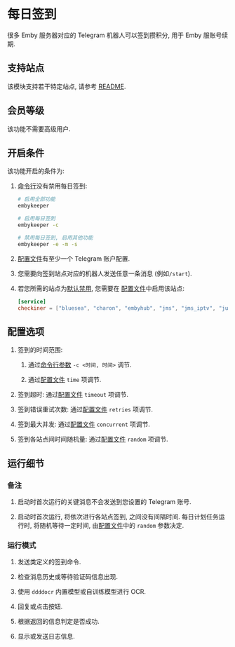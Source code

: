 # 每日签到

很多 Emby 服务器对应的 Telegram 机器人可以签到攒积分, 用于 Emby 服账号续期.

## 支持站点

该模块支持若干特定站点, 请参考 [README](https://github.com/embykeeper/embykeeper/blob/main/README.md#%E5%8A%9F%E8%83%BD).

## 会员等级

该功能不需要高级用户.

## 开启条件

该功能开启的条件为:

1. [命令行](/guide/命令行参数#%E5%8F%82%E6%95%B0%E8%AF%B4%E6%98%8E)没有禁用每日签到:

   ```bash
   # 启用全部功能
   embykeeper

   # 启用每日签到
   embykeeper -c

   # 禁用每日签到, 启用其他功能
   embykeeper -e -m -s
   ```

2. [配置文件](/guide/配置文件#%E9%85%8D%E7%BD%AE%E6%8C%87%E5%8D%97)有至少一个 Telegram 账户配置.

3. 您需要向签到站点对应的机器人发送任意一条消息 (例如`/start`).

4. 若您所需的站点为[默认禁用](https://github.com/embykeeper/embykeeper/blob/main/README.md#%E5%8A%9F%E8%83%BD), 您需要在 [配置文件](/guide/配置文件#service-%E5%AD%90%E9%A1%B9)中启用该站点:

   ```toml
   [service]
   checkiner = ["bluesea", "charon", "embyhub", "jms", "jms_iptv", "judog", "ljyy", "magic", "misty", "nebula", "peach", "pornemby", "singularity", "sssq", "temby", "terminus", "zhipian"]
   ```

## 配置选项

1. 签到的时间范围:

   1. 通过[命令行参数](/guide/命令行参数#%E5%8F%82%E6%95%B0%E8%AF%B4%E6%98%8E) `-c <时间, 时间>` 调节.

   2. 通过[配置文件](/guide/配置文件#%E9%A1%B6%E7%BA%A7%E9%A1%B9%E7%9B%AE) `time` 项调节.

2. 签到超时: 通过[配置文件](/guide/配置文件#%E9%A1%B6%E7%BA%A7%E9%A1%B9%E7%9B%AE) `timeout` 项调节.

3. 签到错误重试次数: 通过[配置文件](/guide/配置文件#%E9%A1%B6%E7%BA%A7%E9%A1%B9%E7%9B%AE) `retries` 项调节.

4. 签到最大并发: 通过[配置文件](/guide/配置文件#%E9%A1%B6%E7%BA%A7%E9%A1%B9%E7%9B%AE) `concurrent` 项调节.

5. 签到各站点间时间随机量: 通过[配置文件](/guide/配置文件#%E9%A1%B6%E7%BA%A7%E9%A1%B9%E7%9B%AE) `random` 项调节.

## 运行细节

### 备注

1. 启动时首次运行的关键消息不会发送到您设置的 Telegram 账号.

2. 启动时首次运行, 将依次进行各站点签到, 之间没有间隔时间. 每日计划任务运行时, 将随机等待一定时间, 由[配置文件](/guide/配置文件#%E9%A1%B6%E7%BA%A7%E9%A1%B9%E7%9B%AE)中的 `random` 参数决定.

### 运行模式

1. 发送类定义的签到命令.

2. 检查消息历史或等待验证码信息出现.

3. 使用 `ddddocr` 内置模型或自训练模型进行 OCR.

4. 回复或点击按钮.

5. 根据返回的信息判定是否成功.

6. 显示或发送日志信息.
